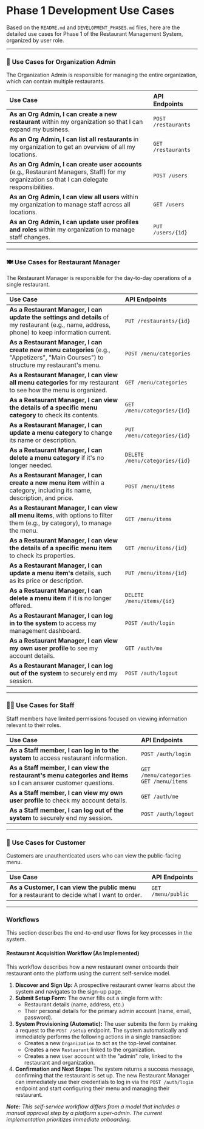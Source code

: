 # Phase 1 Development Use Cases

Based on the `README.md` and `DEVELOPMENT_PHASES.md` files, here are the detailed use cases for Phase 1 of the Restaurant Management System, organized by user role.

---

### 🏢 **Use Cases for Organization Admin**

The Organization Admin is responsible for managing the entire organization, which can contain multiple restaurants.

| Use Case | API Endpoints |
| :--- | :--- |
| **As an Org Admin, I can create a new restaurant** within my organization so that I can expand my business. | `POST /restaurants` |
| **As an Org Admin, I can list all restaurants** in my organization to get an overview of all my locations. | `GET /restaurants` |
| **As an Org Admin, I can create user accounts** (e.g., Restaurant Managers, Staff) for my organization so that I can delegate responsibilities. | `POST /users` |
| **As an Org Admin, I can view all users** within my organization to manage staff across all locations. | `GET /users` |
| **As an Org Admin, I can update user profiles and roles** within my organization to manage staff changes. | `PUT /users/{id}` |

---

### 🍽️ **Use Cases for Restaurant Manager**

The Restaurant Manager is responsible for the day-to-day operations of a single restaurant.

| Use Case | API Endpoints |
| :--- | :--- |
| **As a Restaurant Manager, I can update the settings and details** of my restaurant (e.g., name, address, phone) to keep information current. | `PUT /restaurants/{id}` |
| **As a Restaurant Manager, I can create new menu categories** (e.g., "Appetizers", "Main Courses") to structure my restaurant's menu. | `POST /menu/categories` |
| **As a Restaurant Manager, I can view all menu categories** for my restaurant to see how the menu is organized. | `GET /menu/categories` |
| **As a Restaurant Manager, I can view the details of a specific menu category** to check its contents. | `GET /menu/categories/{id}` |
| **As a Restaurant Manager, I can update a menu category** to change its name or description. | `PUT /menu/categories/{id}` |
| **As a Restaurant Manager, I can delete a menu category** if it's no longer needed. | `DELETE /menu/categories/{id}` |
| **As a Restaurant Manager, I can create a new menu item** within a category, including its name, description, and price. | `POST /menu/items` |
| **As a Restaurant Manager, I can view all menu items**, with options to filter them (e.g., by category), to manage the menu. | `GET /menu/items` |
| **As a Restaurant Manager, I can view the details of a specific menu item** to check its properties. | `GET /menu/items/{id}` |
| **As a Restaurant Manager, I can update a menu item's** details, such as its price or description. | `PUT /menu/items/{id}` |
| **As a Restaurant Manager, I can delete a menu item** if it is no longer offered. | `DELETE /menu/items/{id}` |
| **As a Restaurant Manager, I can log in to the system** to access my management dashboard. | `POST /auth/login` |
| **As a Restaurant Manager, I can view my own user profile** to see my account details. | `GET /auth/me` |
| **As a Restaurant Manager, I can log out of the system** to securely end my session. | `POST /auth/logout` |

---

### 🧑‍🍳 **Use Cases for Staff**

Staff members have limited permissions focused on viewing information relevant to their roles.

| Use Case | API Endpoints |
| :--- | :--- |
| **As a Staff member, I can log in to the system** to access restaurant information. | `POST /auth/login` |
| **As a Staff member, I can view the restaurant's menu categories and items** so I can answer customer questions. | `GET /menu/categories`<br>`GET /menu/items` |
| **As a Staff member, I can view my own user profile** to check my account details. | `GET /auth/me` |
| **As a Staff member, I can log out of the system** to securely end my session. | `POST /auth/logout` |

---

### 👤 **Use Cases for Customer**

Customers are unauthenticated users who can view the public-facing menu.

| Use Case | API Endpoints |
| :--- | :--- |
| **As a Customer, I can view the public menu** for a restaurant to decide what I want to order. | `GET /menu/public` |

---

### Workflows

This section describes the end-to-end user flows for key processes in the system.

#### Restaurant Acquisition Workflow (As Implemented)

This workflow describes how a new restaurant owner onboards their restaurant onto the platform using the current self-service model.

1.  **Discover and Sign Up:** A prospective restaurant owner learns about the system and navigates to the sign-up page.
2.  **Submit Setup Form:** The owner fills out a single form with:
    *   Restaurant details (name, address, etc.)
    *   Their personal details for the primary admin account (name, email, password).
3.  **System Provisioning (Automatic):** The user submits the form by making a request to the `POST /setup` endpoint. The system automatically and immediately performs the following actions in a single transaction:
    *   Creates a new `Organization` to act as the top-level container.
    *   Creates a new `Restaurant` linked to the organization.
    *   Creates a new `User` account with the "admin" role, linked to the restaurant and organization.
4.  **Confirmation and Next Steps:** The system returns a success message, confirming that the restaurant is set up. The new Restaurant Manager can immediately use their credentials to log in via the `POST /auth/login` endpoint and start configuring their menu and managing their restaurant.

*__Note:__ This self-service workflow differs from a model that includes a manual approval step by a platform super-admin. The current implementation prioritizes immediate onboarding.*
